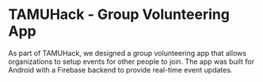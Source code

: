 # TAMUHack - Group Volunteering App
As part of TAMUHack, we designed a group volunteering app that allows organizations to setup events for other people to join. The app was built for Android with a Firebase backend to provide real-time event updates.
